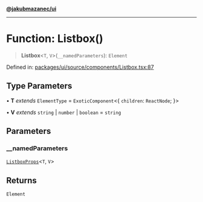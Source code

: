 [**@jakubmazanec/ui**](../README.md)

---

# Function: Listbox()

> **Listbox**\<`T`, `V`\>(`__namedParameters`): `Element`

Defined in:
[packages/ui/source/components/Listbox.tsx:87](https://github.com/jakubmazanec/tools/blob/76a9140b954a789a6120dd2126b179ec0180d7e9/packages/ui/source/components/Listbox.tsx#L87)

## Type Parameters

• **T** _extends_ `ElementType` = `ExoticComponent`\<\{ `children`: `ReactNode`; \}\>

• **V** _extends_ `string` \| `number` \| `boolean` = `string`

## Parameters

### \_\_namedParameters

[`ListboxProps`](../type-aliases/ListboxProps.md)\<`T`, `V`\>

## Returns

`Element`
